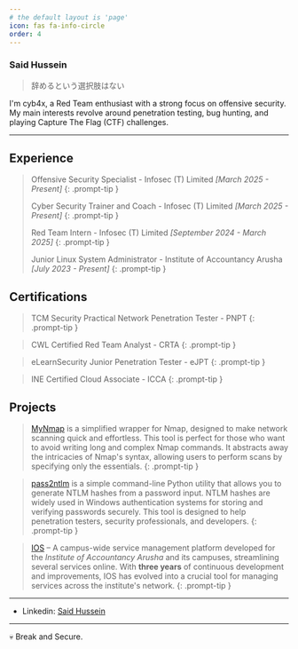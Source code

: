 ```yaml
---
# the default layout is 'page'
icon: fas fa-info-circle
order: 4
---
```


### Said Hussein
> 辞めるという選択肢はない

<aside>
I'm cyb4x, a Red Team enthusiast with a strong focus on offensive security. My main interests revolve around penetration testing, bug hunting, and playing Capture The Flag (CTF) challenges.
</aside>

---

## Experience 

> Offensive Security Specialist - Infosec (T) Limited
> *[March 2025 - Present]*
{: .prompt-tip }
>
> Cyber Security Trainer and Coach - Infosec (T) Limited
> *[March 2025 - Present]*
{: .prompt-tip }
>
> Red Team Intern - Infosec (T) Limited
> *[September 2024 - March 2025]*
{: .prompt-tip }
>
> Junior Linux System Administrator - Institute of Accountancy Arusha
> *[July 2023 - Present]*
{: .prompt-tip }

## Certifications 

> TCM Security Practical Network Penetration Tester - PNPT
{: .prompt-tip }

> CWL Certified Red Team Analyst - CRTA
{: .prompt-tip }

> eLearnSecurity Junior Penetration Tester - eJPT
{: .prompt-tip }

> INE Certified Cloud Associate - ICCA
{: .prompt-tip }

## Projects 

> [MyNmap](https://github.com/cyb4x/myNmap)  is a simplified wrapper for Nmap, designed to make network scanning quick and effortless. This tool is perfect for those who want to avoid writing long and complex Nmap commands. It abstracts away the intricacies of Nmap's syntax, allowing users to perform scans by specifying only the essentials.
{: .prompt-tip }
 
> [pass2ntlm](https://github.com/cyb4x/pass2ntlm) is a simple command-line Python utility that allows you to generate NTLM hashes from a password input. NTLM hashes are widely used in Windows authentication systems for storing and verifying passwords securely. This tool is designed to help penetration testers, security professionals, and developers.
{: .prompt-tip }

> [IOS](https://196.41.62.121/) – A campus-wide service management platform developed for the *Institute of Accountancy Arusha* and its campuses, streamlining several services online. With **three years** of continuous development and improvements, IOS has evolved into a crucial tool for managing services across the institute's network.
{: .prompt-tip }

---

- Linkedin: [Said Hussein](https://www.linkedin.com/in/said-hussein-53ba8127b/)

---

💀 Break and Secure.

